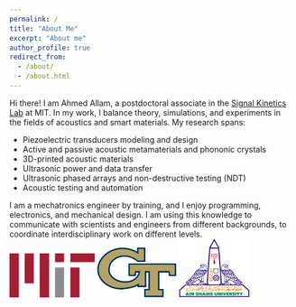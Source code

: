 ```yaml
---
permalink: /
title: "About Me"
excerpt: "About me"
author_profile: true
redirect_from: 
  - /about/
  - /about.html
---
```


Hi there! I am Ahmed Allam, a postdoctoral associate in the [Signal Kinetics Lab](https://www.media.mit.edu/groups/signal-kinetics/overview/) at MIT. In my work, I balance theory, simulations, and experiments
in the fields of acoustics and smart materials. My research spans:
* Piezoelectric transducers modeling and design 
* Active and passive acoustic metamaterials and phononic crystals
* 3D-printed acoustic materials
* Ultrasonic power and data transfer
* Ultrasonic phased arrays and non-destructive testing (NDT)
* Acoustic testing and automation

I am a mechatronics engineer by training, and I enjoy programming, electronics, and mechanical design. 
I am using this knowledge to communicate with scientists and engineers from different backgrounds, 
to coordinate interdisciplinary work on different levels.
<br/><img src='/images/MIT_logo.svg' style='width: 30%'>
<img src='/images/GT_logo.svg' style='width: 28%'>
<img src='/images/Ain_Shams_logo.png' style='width: 25%'>